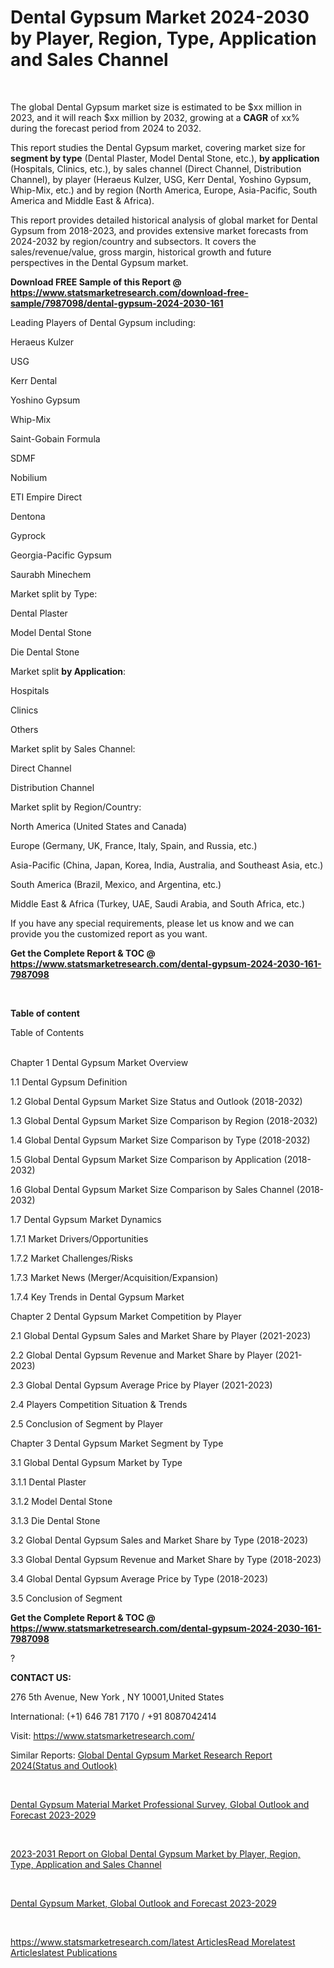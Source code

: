 <h1>Dental Gypsum Market 2024-2030 by Player, Region, Type, Application and Sales Channel</h1><br/><p>The global Dental Gypsum market size is estimated to be $xx million in 2023, and it will reach $xx million by 2032, growing at a <strong>CAGR</strong> of xx% during the forecast period from 2024 to 2032.</p>
 
 
 
 <p>This report studies the Dental Gypsum market, covering market size for <strong>segment by type</strong> (Dental Plaster, Model Dental Stone, etc.), <strong>by application</strong> (Hospitals, Clinics, etc.), by sales channel (Direct Channel, Distribution Channel), by player (Heraeus Kulzer, USG, Kerr Dental, Yoshino Gypsum, Whip-Mix, etc.) and by region (North America, Europe, Asia-Pacific, South America and Middle East & Africa).</p>
 
 
 
 <p>This report provides detailed historical analysis of global market for Dental Gypsum from 2018-2023, and provides extensive market forecasts from 2024-2032 by region/country and subsectors. It covers the sales/revenue/value, gross margin, historical growth and future perspectives in the Dental Gypsum market.</p>
 
 
 
 <p><strong>Download FREE Sample of this Report @ <a href="https://www.statsmarketresearch.com/download-free-sample/7987098/dental-gypsum-2024-2030-161">https://www.statsmarketresearch.com/download-free-sample/7987098/dental-gypsum-2024-2030-161</a></strong></p>
 
 
 
 <p>Leading Players of Dental Gypsum including:</p>
 
 
 
 <p>Heraeus Kulzer</p>
 
 
 
 <p>USG</p>
 
 
 
 <p>Kerr Dental</p>
 
 
 
 <p>Yoshino Gypsum</p>
 
 
 
 <p>Whip-Mix</p>
 
 
 
 <p>Saint-Gobain Formula</p>
 
 
 
 <p>SDMF</p>
 
 
 
 <p>Nobilium</p>
 
 
 
 <p>ETI Empire Direct</p>
 
 
 
 <p>Dentona</p>
 
 
 
 <p>Gyprock</p>
 
 
 
 <p>Georgia-Pacific Gypsum</p>
 
 
 
 <p>Saurabh Minechem</p>
 
 
 
 <p>Market split by Type:</p>
 
 
 
 <p>Dental Plaster</p>
 
 
 
 <p>Model Dental Stone</p>
 
 
 
 <p>Die Dental Stone</p>
 
 
 
 <p>Market split <strong>by Application</strong>:</p>
 
 
 
 <p>Hospitals</p>
 
 
 
 <p>Clinics</p>
 
 
 
 <p>Others</p>
 
 
 
 <p>Market split by Sales Channel:</p>
 
 
 
 <p>Direct Channel</p>
 
 
 
 <p>Distribution Channel</p>
 
 
 
 <p>Market split by Region/Country:</p>
 
 
 
 <p>North America (United States and Canada)</p>
 
 
 
 <p>Europe (Germany, UK, France, Italy, Spain, and Russia, etc.)</p>
 
 
 
 <p>Asia-Pacific (China, Japan, Korea, India, Australia, and Southeast Asia, etc.)</p>
 
 
 
 <p>South America (Brazil, Mexico, and Argentina, etc.)</p>
 
 
 
 <p>Middle East & Africa (Turkey, UAE, Saudi Arabia, and South Africa, etc.)</p>
 
 
 
 <p>If you have any special requirements, please let us know and we can provide you the customized report as you want.</p>
 
 
 
 <div><b>Get the Complete Report & TOC @ <a href="https://www.statsmarketresearch.com/dental-gypsum-2024-2030-161-7987098">https://www.statsmarketresearch.com/dental-gypsum-2024-2030-161-7987098</a></b></div>
 
 
 
 <p><br />
 
 <b>Table of content</b></p>
 
 
 
 <p>Table of Contents<br />
 
 <br />
 
 Chapter 1 Dental Gypsum Market Overview<br />
 
 1.1 Dental Gypsum Definition<br />
 
 1.2 Global Dental Gypsum Market Size Status and Outlook (2018-2032)<br />
 
 1.3 Global Dental Gypsum Market Size Comparison by Region (2018-2032)<br />
 
 1.4 Global Dental Gypsum Market Size Comparison by Type (2018-2032)<br />
 
 1.5 Global Dental Gypsum Market Size Comparison by Application (2018-2032)<br />
 
 1.6 Global Dental Gypsum Market Size Comparison by Sales Channel (2018-2032)<br />
 
 1.7 Dental Gypsum Market Dynamics<br />
 
 1.7.1 Market Drivers/Opportunities<br />
 
 1.7.2 Market Challenges/Risks<br />
 
 1.7.3 Market News (Merger/Acquisition/Expansion)<br />
 
 1.7.4 Key Trends in Dental Gypsum Market<br />
 
 Chapter 2 Dental Gypsum Market Competition by Player<br />
 
 2.1 Global Dental Gypsum Sales and Market Share by Player (2021-2023)<br />
 
 2.2 Global Dental Gypsum Revenue and Market Share by Player (2021-2023)<br />
 
 2.3 Global Dental Gypsum Average Price by Player (2021-2023)<br />
 
 2.4 Players Competition Situation & Trends<br />
 
 2.5 Conclusion of Segment by Player<br />
 
 Chapter 3 Dental Gypsum Market Segment by Type<br />
 
 3.1 Global Dental Gypsum Market by Type<br />
 
 3.1.1 Dental Plaster<br />
 
 3.1.2 Model Dental Stone<br />
 
 3.1.3 Die Dental Stone<br />
 
 3.2 Global Dental Gypsum Sales and Market Share by Type (2018-2023)<br />
 
 3.3 Global Dental Gypsum Revenue and Market Share by Type (2018-2023)<br />
 
 3.4 Global Dental Gypsum Average Price by Type (2018-2023)<br />
 
 3.5 Conclusion of Segment</p>
 
 
 
 <div><b>Get the Complete Report & TOC @ <a href="https://www.statsmarketresearch.com/dental-gypsum-2024-2030-161-7987098">https://www.statsmarketresearch.com/dental-gypsum-2024-2030-161-7987098</a></b></div>
 
 
 
 <p>? </p>
 
 
 
 <p><b>CONTACT US:</b><br />
 
 276 5th Avenue, New York , NY 10001,United States<br />
 
 International: (+1) 646 781 7170 / +91 8087042414<br />
 
 Visit: <a href="https://www.statsmarketresearch.com/">https://www.statsmarketresearch.com/</a><br />
 
 Similar Reports: <a href="https://www.statsmarketresearch.com/dental-gypsum-2024-2030-161-7987098">Global Dental Gypsum Market Research Report 2024(Status and Outlook)</a><br />
 
 <br />
 
 <a href="https://www.statsmarketresearch.com/dental-gypsum-2024-2030-161-7987098">Dental Gypsum Material Market Professional Survey, Global Outlook and Forecast 2023-2029</a><br />
 
 <br />
 
 <a href="https://www.statsmarketresearch.com/dental-gypsum-2024-2030-161-7987098">2023-2031 Report on Global Dental Gypsum Market by Player, Region, Type, Application and Sales Channel</a><br />
 
 <br />
 
 <a href="https://www.statsmarketresearch.com/dental-gypsum-2024-2030-161-7987098">Dental Gypsum Market, Global Outlook and Forecast 2023-2029</a><br />
 
 <br />
 
 <a href="https://gyeongbokgung.com">https://www.statsmarketresearch.com/</a><a href="https://hallyeomaritime.com">latest Articles</a><a href="https://jingwansa.com">Read More</a><a href="https://nguoiviet.jp/">latest Articles</a><a href="https://www.intelmarketresearch.com/">latest Publications</a></p>
